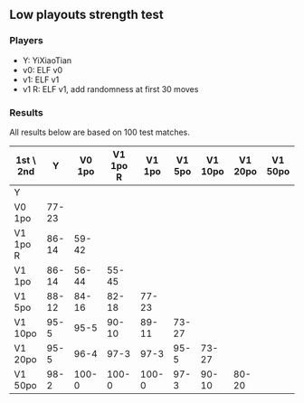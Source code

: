 ## Low playouts strength test

### Players

- Y: YiXiaoTian
- v0: ELF v0
- v1: ELF v1
- v1 R: ELF v1, add randomness at first 30 moves

### Results

All results below are based on 100 test matches.

|1st \ 2nd|Y     |V0 1po|V1 1po R|V1 1po|V1 5po|V1 10po|V1 20po|V1 50po|
|---------|------|------|--------|------|------|-------|-------|-------|
|Y        |      |      |        |      |      |       |       |       |
|V0 1po   |77-23 |      |        |      |      |       |       |       |
|V1 1po R |86-14 |59-42 |        |      |      |       |       |       |
|V1 1po   |86-14 |56-44 |55-45   |      |      |       |       |       |
|V1 5po   |88-12 |84-16 |82-18   |77-23 |      |       |       |       |
|V1 10po  |95-5  |95-5  |90-10   |89-11 |73-27 |       |       |       |
|V1 20po  |95-5  |96-4  |97-3    |97-3  |95-5  |73-27  |       |       |
|V1 50po  |98-2  |100-0 |100-0   |100-0 |97-3  |90-10  |80-20  |       |